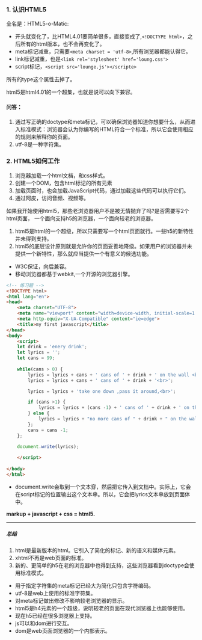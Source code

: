 
### 1. 认识HTML5
全名是：HTML5-o-Matic:
- 开头就变化了，比HTML4.01要简单很多，直接变成了,`<!DOCTYPE html>`，之后所有的html版本，也不会再变化了。
- meta标记减重，只需要`<meta charset = 'utf-8>`,所有浏览器都能认得它。
- link标记减重，也是`<link rel='stylesheet' href='loung.css'>`
- script标记，`<script src='lounge.js'></scripte>`

所有的type这个属性去掉了。

html5是html4.01的一个超集，也就是说可以向下兼容。

#### 问答：
1. 通过写正确的doctype和meta标记，可以确保浏览器知道你想要什么，从而进入标准模式：浏览器会认为你编写的HTML符合一个标准，所以它会使用相应的规则来解释你的页面。
2. utf-8是一种字符集。

### 2. HTML5如何工作
1. 浏览器加载一个html文档，和css样式。
2. 创建一个DOM，包含html标记的所有元素
3. 加载页面时，也会加载JavaScript代码，通过加载这些代码可以执行它们。
4. 通过阿皮，访问音频、视频等。

如果我开始使用html5，那些老浏览器用户不是被无情抛弃了吗?是否需要写2个html页面， 一个面向支持h5的浏览器，一个面向较老的浏览器。

1. html5是html的一个超级，所以只需要写一个html页面就行。一些h5的新特性并未得到支持。
2. html5的底层设计原则就是允许你的页面妥善地降级。如果用户的浏览器并未提供一个新特性，那么就应当提供一个有意义的候选功能。

- W3C保证，向后兼容。
- 移动浏览器都基于webkit,一个开源的浏览器引擎。

```html
<!-- 练习题 -->
<!DOCTYPE html>
<html lang="en">
<head>
    <meta charset="UTF-8">
    <meta name="viewport" content="width=device-width, initial-scale=1.0">
    <meta http-equiv="X-UA-Compatible" content="ie=edge">
    <title>my first javascript</title>
</head>
<body>
    <script>
    let drink = 'enery drink';
    let lyrics = '';
    let cans = 99;
    
    while(cans > 0) {
        lyrics = lyrics + cans + ' cans of ' + drink + ' on the wall <br>';
        lyrics = lyrics + cans + ' cans of ' + drink + '<br>';

        lyrics = lyrics + 'take one down ,pass it around,<br>';

        if (cans >1) {
            lyrics = lyrics + (cans -1) + ' cans of ' + drink + ' on the wall <br>';
        } else {
            lyrics = lyrics + "no more cans of " + drink + " on the wall <br>"
        };
        cans = cans -1;
    };
    
    document.write(lyrics);

    </script>
    
</body>
</html>
```
- document.write会取到一个文本穿，然后把它传入到文档中。实际上，它会在script标记的位置输出这个文本串。所以，它会把lyrics文本串放到页面体中。

**markup + javascript + css = html5.**

---
##### 总结
1. html是最新版本的html。它引入了简化的标记、新的语义和媒体元素。
2. xhtml不再是web页面的标准。
3. 新的、更简单的h5在老的浏览器中也得到支持，这些浏览器看到doctype会使用标准模式。
- 用于指定字符集的meta标记已经大为简化只包含字符编码。
- utf-8是web上使用的标准字符集。
- 对meta标记做出修改不影响较老浏览器的显示。
- html5是h4元素的一个超级，说明较老的页面在现代浏览器上也能够使用。
- 现在h5已经在很多浏览器上支持。
- js可以和dom进行交互。
- dom是web页面浏览器的一个内部表示。
